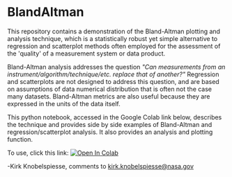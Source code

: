 # BlandAltman
This repository contains a demonstration of the Bland-Altman plotting and analysis technique, which is a statistically robust yet simple alternative to regression and scatterplot methods often employed for the assessment of the 'quality' of a measurement system or data product. 

Bland-Altman analysis addresses the question *"Can measurements from an instrument/algorithm/technique/etc. replace that of another?"* Regression and scatterplots are not designed to address this question, and are based on assumptions of data numerical distribution that is often not the case many datasets. Bland-Altman metrics are also useful because they are expressed in the units of the data itself. 

This python notebook, accessed in the Google Colab link below, describes the technique and provides side by side examples of Bland-Altman and regression/scatterplot analysis. It also provides an analysis and plotting function.

To use, click this link:
[![Open In Colab](https://colab.research.google.com/assets/colab-badge.svg)](https://colab.research.google.com/github/knobelsp/BlandAltman/blob/main/BlandAltman.ipynb)

-Kirk Knobelspiesse, comments to kirk.knobelspiesse@nasa.gov

